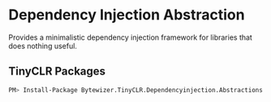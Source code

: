 # Dependency Injection Abstraction

Provides a minimalistic dependency injection framework for libraries that does nothing useful.

## TinyCLR Packages
```bash
PM> Install-Package Bytewizer.TinyCLR.Dependencyinjection.Abstractions
```